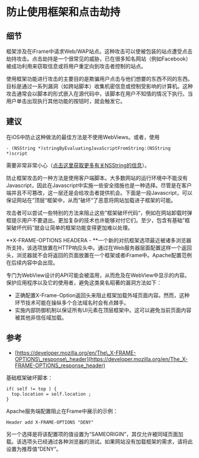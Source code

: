 # 防止使用框架和点击劫持

## 细节

框架涉及在iFrame中请求Web/WAP站点。这种攻击可以使被包装的站点遭受点击劫持攻击。点击劫持是一个很常见的威胁，已在很多知名网站（例如Facebook）被成功利用来窃取信息或将用户重定向到攻击者控制的站点。

使用框架功能进行攻击的主要目的是欺骗用户点击与他们想要的东西不同的东西。目标是通过一系列漏洞（如跨站脚本）收集机密信息或控制受影响的计算机。这种攻击通常会以脚本的形式嵌入在源代码中，该脚本在用户不知情的情况下执行。当用户单击出现执行其他功能的按钮时，就会触发它。

## 建议

在iOS中防止这种做法的最佳方法是不使用WebViews。或者，使用

```
- (NSString *)stringByEvaluatingJavaScriptFromString:(NSString *)script
```

需要非常非常小心（[点击这里获取更多有关NSString的信息](https://developer.apple.com/library/ios/documentation/Cocoa/Reference/Foundation/Classes/NSString_Class/Reference/NSString.html#//apple_ref/doc/c_ref/NSString)）。

防止框架攻击的一种方法是使用客户端脚本。大多数网站的运行环境中不能没有Javascript，因此在Javascript中实施一些安全措施也是一种选择。尽管是在客户端并且不可篡改，这一层还是会给攻击者提供机会。下面是一段Javascript，可以保证网站在”顶层“框架中，从而”破坏“了恶意将网站加载进子框架的可能。

攻击者可以尝试一些特别的方法来阻止这些”框架破坏代码“，例如在网站卸载时弹框提示用户不要退出。更加复杂的技术也许能够对付它们。至少，包含有基础”框架破坏代码”就会让简单的框架功能变得更加难以处理。

**X-FRAME-OPTIONS HEADERA - **一个新的对抗框架选项最近被诸多浏览器所支持，该选项放置在HTTP响应头中。通过在Web服务器层面配置这样一个返回头，浏览器就不会将返回的页面放置在一个框架或者iFrame中。Apache配置范例在后续内容中会出现。

专门为WebView设计的API可能会被滥用，从而危及在WebView中显示的内容。保护应用程序以及它的使用者，避免这类臭名昭著的漏洞方法如下：

* 正确配置X-Frame-Option返回头来阻止框架加载外域页面内容。然而，这种环节技术可能在操纵多个合法域名时会有点棘手。
* 实施内部防御机制以保证所有UI元素在顶层框架中。这可以避免当前页面内容被其他非信任域加载。

## 参考

* [https://developer.mozilla.org/en/The\_X-FRAME-OPTIONS\_response\_header](https://developer.mozilla.org/en/The_X-FRAME-OPTIONS_response_header)

基础框架破坏脚本：

```
if( self != top ) { 
  top.location = self.location ;
}
```

Apache服务端配置阻止在Frame中展示的示例：

```
Header add X-FRAME-OPTIONS "DENY"
```

另一个选择是将该配置项的值设置为“SAMEORIGIN”，其仅允许被同域页面加载。该选项头已经通过各种浏览器的测试。如果网站没有加载框架的需求，请将此设置为推荐值“DENY“。



